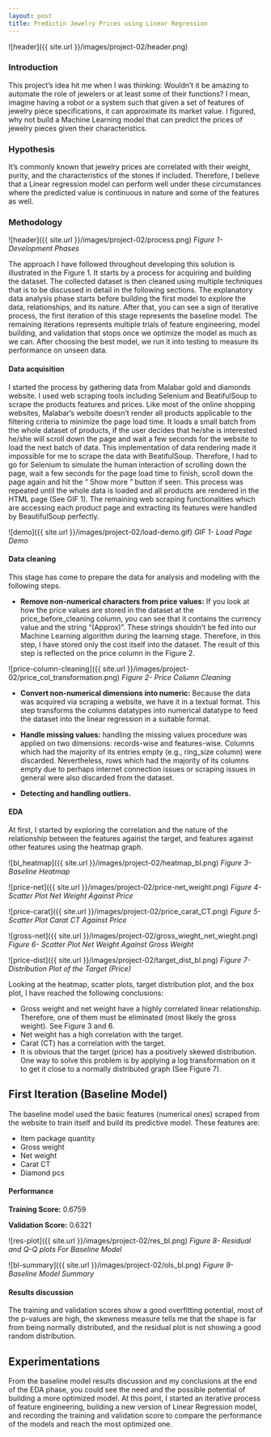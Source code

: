 ```yaml
---
layout: post
title: Predictin Jewelry Prices using Linear Regression
---
```


![header]({{ site.url }}/images/project-02/header.png)

### Introduction
This project’s idea hit me when I was thinking: Wouldn’t it be amazing to automate the role of jewelers or at least some of their functions? I mean, imagine having a robot or a system such that given a set of features of jewelry piece specifications, it can approximate its market value. I figured, why not build a Machine Learning model that can predict the prices of jewelry pieces given their characteristics. 


### Hypothesis 
It’s commonly known that jewelry prices are correlated with their weight, purity, and the characteristics of the stones if included. Therefore, I believe that a Linear regression model can perform well under these circumstances where the predicted value is continuous in nature and some of the features as well. 

### Methodology 
![header]({{ site.url }}/images/project-02/process.png)
*Figure 1- Development Phases*


The approach I have followed throughout developing this solution is illustrated in the Figure 1. It starts by a process for acquiring and building the dataset. The collected dataset is then cleaned using multiple techniques that is to be discussed in detail in the following sections. The explanatory data analysis phase starts before building the first model to explore the data, relationships, and its nature. After that, you can see a sign of iterative process, the first iteration of this stage represents the baseline model. The remaining iterations represents multiple trials of feature engineering, model building, and validation that stops once we optimize the model as much as we can. After choosing the best model, we run it into testing to measure its performance on unseen data.

#### Data acquisition 
 I started the process by gathering data from Malabar gold and diamonds website. I used web scraping tools including Selenium and BeatifulSoup to scrape the products features and prices. Like most of the online shopping websites, Malabar’s website doesn’t render all products applicable to the filtering criteria to minimize the page load time. It loads a small batch from the whole dataset of products, if the user decides that he/she is interested he/she will scroll down the page and wait a few seconds for the website to load the next batch of data. This implementation of data rendering made it impossible for me to scrape the data with BeatifulSoup. Therefore, I had to go for Selenium to simulate the human interaction of scrolling down the page, wait a few seconds for the page load time to finish, scroll down the page again and hit the “ Show more ” button if seen. This process was repeated until the whole data is loaded and all products are rendered in the HTML page (See GIF 1). The remaining web scraping functionalities which are accessing each product page and extracting its features were handled by BeautifulSoup perfectly. 

 ![demo]({{ site.url }}/images/project-02/load-demo.gif)
 *GIF 1- Load Page Demo*

#### Data cleaning
This stage has come to prepare the data for analysis and modeling with the following steps.
* __Remove non-numerical characters from price values:__
 If you look at how the price values are stored in the dataset at the price_before_cleaning column, you can see that it contains the currency value and the string “(Approx)”. These strings shouldn’t be fed into our Machine Learning algorithm during the learning stage. Therefore, in this step, I have stored only the cost itself into the dataset. The result of this step is reflected on the price column in the Figure 2.

 ![price-column-cleaning]({{ site.url }}/images/project-02/price_col_transformation.png)
 *Figure 2- Price Column Cleaning*

 * __Convert non-numerical dimensions into numeric:__
 Because the data was acquired via scraping a website, we have it in a textual format. This step transforms the columns datatypes into numerical datatype to feed the dataset into the linear regression in a suitable format. 

 * __Handle missing values:__
 handling the missing values procedure was applied on two dimensions: records-wise and features-wise. Columns which had the majority of its entries empty (e.g., ring_size column) were discarded. Nevertheless, rows which had the majority of its columns empty due to perhaps internet connection issues or scraping issues in general were also discarded from the dataset. 

 * __Detecting and handling outliers.__

#### EDA
At first, I started by exploring the correlation and the nature of the relationship between the features against the target, and features against other features using the heatmap graph. 

![bl_heatmap]({{ site.url }}/images/project-02/heatmap_bl.png)
 *Figure 3- Baseline Heatmap*

![price-net]({{ site.url }}/images/project-02/price-net_weight.png)
 *Figure 4- Scatter Plot Net Weight Against Price*

![price-carat]({{ site.url }}/images/project-02/price_carat_CT.png)
 *Figure 5- Scatter Plot Carat CT Against Price*

![gross-net]({{ site.url }}/images/project-02/gross_wieght_net_wieght.png)
 *Figure 6- Scatter Plot Net Weight Against Gross Weight*

![price-dist]({{ site.url }}/images/project-02/target_dist_bl.png)
 *Figure 7- Distribution Plot of the Target (Price)*

 Looking at the heatmap, scatter plots, target distribution plot, and the box plot, I have reached the following conclusions: 
 * Gross weight and net weight have a highly correlated linear relationship. Therefore, one of them must be eliminated (most likely the gross weight). See Figure 3 and 6.
 * Net weight has a high correlation with the target. 
 * Carat (CT) has a correlation with the target. 
 * It is obvious that the target (price) has a positively skewed distribution. One way to solve this problem is by applying a log transformation on it to get it close to a normally distributed graph (See Figure 7). 

## First Iteration (Baseline Model)
 The baseline model used the basic features (numerical ones) scraped from the website to train itself and build its predictive model. These features are: 
* Item package quantity
* Gross weight
* Net weight
* Carat CT
* Diamond pcs
#### Performance 
__Training Score:__ 0.6759  

__Validation Score:__ 0.6321

![res-plot]({{ site.url }}/images/project-02/res_bl.png)
 *Figure 8- Residual and Q-Q plots For Baseline Model*

 ![bl-summary]({{ site.url }}/images/project-02/ols_bl.png)
 *Figure 9- Baseline Model Summary*

#### Results discussion 
The training and validation scores show a good overfitting potential, most of the p-values are high, the skewness measure tells me that the shape is far from being normally distributed, and the residual plot is not showing a good random distribution. 

## Experimentations
From the baseline model results discussion and my conclusions at the end of the EDA phase, you could see the need and the possible potential of building a more optimized model. At this point, I started an iterative process of feature engineering, building a new version of Linear Regression model, and recording the training and validation score to compare the performance of the models and reach the most optimized one. 